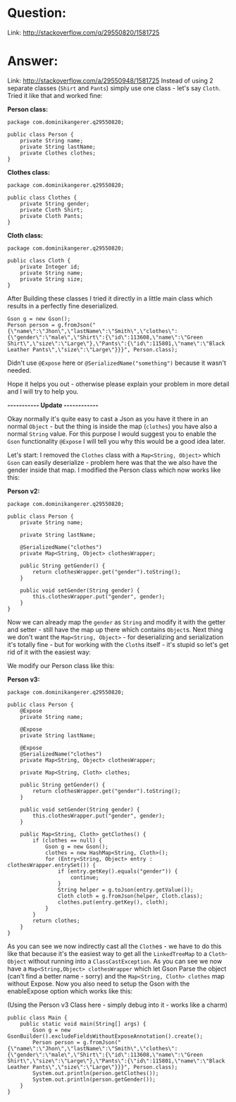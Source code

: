 # Question:
Link: http://stackoverflow.com/q/29550820/1581725

# Answer:
Link: http://stackoverflow.com/a/29550948/1581725
Instead of using 2 separate classes (`Shirt` and `Pants`) simply use one class - let's say `Cloth`. Tried it like that and worked fine:

**Person class:**
    
    package com.dominikangerer.q29550820;

    public class Person {
    	private String name;
    	private String lastName;
    	private Clothes clothes;
    }

**Clothes class:**

    package com.dominikangerer.q29550820;

    public class Clothes {
    	private String gender;
    	private Cloth Shirt;
    	private Cloth Pants;    	
    }

**Cloth class:**

    package com.dominikangerer.q29550820;
    
    public class Cloth {
    	private Integer id;
    	private String name;
    	private String size;
    }

After Building these classes I tried it directly in a little main class which results in a perfectly fine deserialized.

    Gson g = new Gson();
    Person person = g.fromJson("{\"name\":\"Jhon\",\"lastName\":\"Smith\",\"clothes\":{\"gender\":\"male\",\"Shirt\":{\"id\":113608,\"name\":\"Green Shirt\",\"size\":\"Large\"},\"Pants\":{\"id\":115801,\"name\":\"Black Leather Pants\",\"size\":\"Large\"}}}", Person.class);
		
Didn't use `@Expose` here or `@SerializedName("something")` because it wasn't needed.

Hope it helps you out - otherwise please explain your problem in more detail and I will try to help you.

**----------- Update ------------**

Okay normally it's quite easy to cast a Json as you have it there in an normal `Object` - but the thing is inside the map (`clothes`) you have also a normal `String` value. For this purpose I would suggest you to enable the `Gson` functionality `@Expose` I will tell you why this would be a good idea later.

Let's start:
I removed the `Clothes` class with a `Map<String, Object>` which `Gson` can easily deserialize - problem here was that the we also have the gender inside that map. I modified the Person class which now works like this:

**Person v2:**

    package com.dominikangerer.q29550820;

    public class Person {
    	private String name;
    
    	private String lastName;
    
    	@SerializedName("clothes")
    	private Map<String, Object> clothesWrapper;
    
    	public String getGender() {
    		return clothesWrapper.get("gender").toString();
    	}
    
    	public void setGender(String gender) {
    		this.clothesWrapper.put("gender", gender);
    	}
    }

Now we can already map the `gender` as `String` and modify it with the getter and setter - still have the map up there which contains `Object`s. Next thing we don't want the `Map<String, Object>` - for deserializing and serialization it's totally fine - but for working with the `Cloth`s itself - it's stupid so let's get rid of it with the easiest way:

We modify our Person class like this:

**Person v3:**

    package com.dominikangerer.q29550820;

    public class Person {
    	@Expose
    	private String name;
    
    	@Expose
    	private String lastName;
    
    	@Expose
    	@SerializedName("clothes")
    	private Map<String, Object> clothesWrapper;
    
    	private Map<String, Cloth> clothes;
    
    	public String getGender() {
    		return clothesWrapper.get("gender").toString();
    	}
    
    	public void setGender(String gender) {
    		this.clothesWrapper.put("gender", gender);
    	}
    
    	public Map<String, Cloth> getClothes() {
    		if (clothes == null) {
                Gson g = new Gson();
    			clothes = new HashMap<String, Cloth>();
    			for (Entry<String, Object> entry : clothesWrapper.entrySet()) {
    				if (entry.getKey().equals("gender")) {
    					continue;
    				}
    				String helper = g.toJson(entry.getValue());
    				Cloth cloth = g.fromJson(helper, Cloth.class);
    				clothes.put(entry.getKey(), cloth);
    			}
    		}
    		return clothes;
    	}
    }

As you can see we now indirectly cast all the `Cloth`es - we have to do this like that because it's the easiest way to get all the `LinkedTreeMap` to a `Cloth`-`Object` without running into a `ClassCastException`. As you can see we now have a `Map<String,Object> clothesWrapper` which let Gson Parse the object (can't find a better name - sorry) and the `Map<String, Cloth> clothes` map without Expose. Now you also need to setup the Gson with the enableExpose option which works like this:

(Using the Person v3 Class here - simply debug into it - works like a charm)

    public class Main {
    	public static void main(String[] args) {
    		Gson g = new GsonBuilder().excludeFieldsWithoutExposeAnnotation().create();
    		Person person = g.fromJson("{\"name\":\"Jhon\",\"lastName\":\"Smith\",\"clothes\":{\"gender\":\"male\",\"Shirt\":{\"id\":113608,\"name\":\"Green Shirt\",\"size\":\"Large\"},\"Pants\":{\"id\":115801,\"name\":\"Black Leather Pants\",\"size\":\"Large\"}}}", Person.class);
    		System.out.println(person.getClothes());
            System.out.println(person.getGender());
    	}
    }